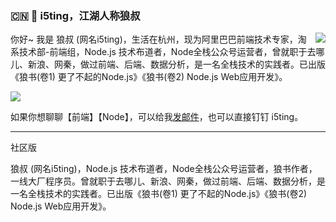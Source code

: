 ### :cn: :wolf: i5ting，江湖人称狼叔

<img align="right" src="https://github-readme-stats.vercel.app/api?username=i5ting&show_icons=true&icon_color=0366d6&text_color=24292e&bg_color=ffffff&hide_title=true" />

你好~ 我是 狼叔 (网名i5ting)，生活在杭州，现为阿里巴巴前端技术专家，淘系技术部-前端组，Node.js 技术布道者，Node全栈公众号运营者，曾就职于去哪儿、新浪、网秦，做过前端、后端、数据分析，是一名全栈技术的实践者。已出版《狼书(卷1) 更了不起的Node.js》《狼书(卷2) Node.js Web应用开发》。

![](./avatar.png)


如果你想聊聊【前端】【Node】，可以给我[发邮件](mailto:i5ting@126.com)，也可以直接钉钉 i5ting。

------

社区版

狼叔 (网名i5ting)，Node.js 技术布道者，Node全栈公众号运营者，狼书作者，一线大厂程序员。曾就职于去哪儿、新浪、网秦，做过前端、后端、数据分析，是一名全栈技术的实践者。已出版《狼书(卷1) 更了不起的Node.js》《狼书(卷2) Node.js Web应用开发》。